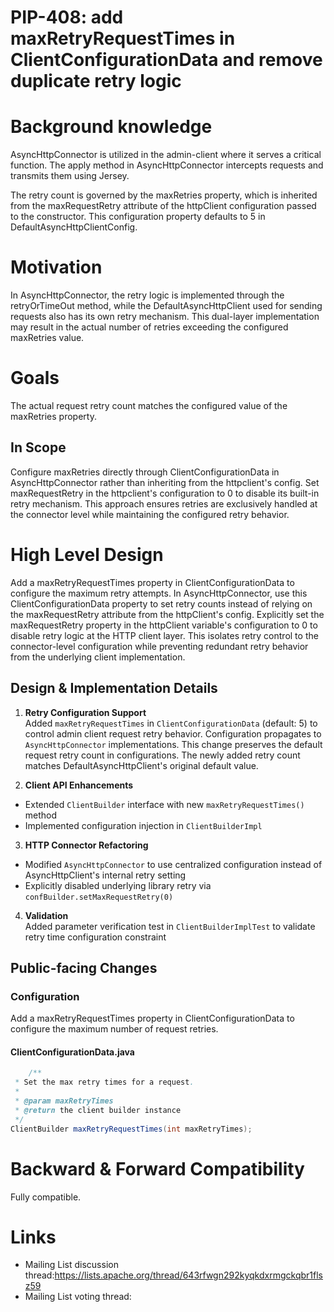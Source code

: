 # PIP-408: add maxRetryRequestTimes in ClientConfigurationData and remove duplicate retry logic

# Background knowledge

AsyncHttpConnector is utilized in the admin-client where it serves a critical function. The apply method in AsyncHttpConnector intercepts requests and transmits them using Jersey.

The retry count is governed by the maxRetries property, which is inherited from the maxRequestRetry attribute of the httpClient configuration passed to the constructor. This configuration property defaults to 5 in DefaultAsyncHttpClientConfig.

# Motivation

In AsyncHttpConnector, the retry logic is implemented through the retryOrTimeOut method, while the DefaultAsyncHttpClient used for sending requests also has its own retry mechanism. This dual-layer implementation may result in the actual number of retries exceeding the configured maxRetries value.

# Goals

The actual request retry count matches the configured value of the maxRetries property.

## In Scope

Configure maxRetries directly through ClientConfigurationData in AsyncHttpConnector rather than inheriting from the httpclient's config. 
Set maxRequestRetry in the httpclient's configuration to 0 to disable its built-in retry mechanism. This approach ensures retries are exclusively handled at the connector level while maintaining the configured retry behavior.

# High Level Design

Add a maxRetryRequestTimes property in ClientConfigurationData to configure the maximum retry attempts.
In AsyncHttpConnector, use this ClientConfigurationData property to set retry counts instead of relying on the maxRequestRetry attribute from the httpClient's config. Explicitly set the maxRequestRetry property in the httpClient variable's configuration to 0 to disable retry logic at the HTTP client layer.
This isolates retry control to the connector-level configuration while preventing redundant retry behavior from the underlying client implementation.

## Design & Implementation Details

1. **Retry Configuration Support**  
   Added `maxRetryRequestTimes` in `ClientConfigurationData` (default: 5) to control admin client request retry behavior. Configuration propagates to `AsyncHttpConnector` implementations. This change preserves the default request retry count in configurations. The newly added retry count matches DefaultAsyncHttpClient's original default value.

2. **Client API Enhancements**
- Extended `ClientBuilder` interface with new `maxRetryRequestTimes()` method
- Implemented configuration injection in `ClientBuilderImpl`

3. **HTTP Connector Refactoring**
- Modified `AsyncHttpConnector` to use centralized configuration instead of AsyncHttpClient's internal retry setting
- Explicitly disabled underlying library retry via `confBuilder.setMaxRequestRetry(0)`

4. **Validation**  
   Added parameter verification test in `ClientBuilderImplTest` to validate retry time configuration constraint
## Public-facing Changes

### Configuration

Add a maxRetryRequestTimes property in ClientConfigurationData to configure the maximum number of request retries.

#### ClientConfigurationData.java

```java
    /**
 * Set the max retry times for a request.
 *
 * @param maxRetryTimes
 * @return the client builder instance
 */
ClientBuilder maxRetryRequestTimes(int maxRetryTimes);
```

# Backward & Forward Compatibility

Fully compatible.

# Links

* Mailing List discussion thread:https://lists.apache.org/thread/643rfwgn292kyqkdxrmgckqbr1flsz59
* Mailing List voting thread:
